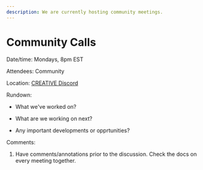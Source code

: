 ```yaml
---
description: We are currently hosting community meetings.
---
```


# Community Calls

Date/time: Mondays, 8pm EST

Attendees: Community

Location: [CREATIVE Discord](https://discord.gg/6VSecRd3As)

Rundown:

* What we've worked on?

* What are we working on next?

* Any important developments or opprtunities?

  
Comments:

1. Have comments/annotations prior to the discussion. Check the docs on every meeting together.

